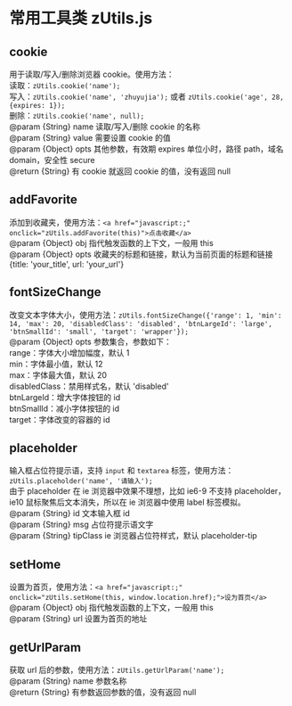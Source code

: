 # 常用工具类 zUtils.js #

## cookie ##

用于读取/写入/删除浏览器 cookie。使用方法：  
读取：`zUtils.cookie('name');`  
写入：`zUtils.cookie('name', 'zhuyujia');` 或者 `zUtils.cookie('age', 28, {expires: 1});`  
删除：`zUtils.cookie('name', null);`  
@param  {String} name  读取/写入/删除 cookie 的名称  
@param  {String} value 需要设置 cookie 的值  
@param  {Object} opts  其他参数，有效期 expires 单位小时，路径 path，域名 domain，安全性 secure  
@return {String}       有 cookie 就返回 cookie 的值，没有返回 null

## addFavorite ##

添加到收藏夹，使用方法：`<a href="javascript:;" onclick="zUtils.addFavorite(this)">点击收藏</a>`  
@param {Object} obj  指代触发函数的上下文，一般用 this  
@param {Object} opts 收藏夹的标题和链接，默认为当前页面的标题和链接 {title: 'your_title', url: 'your_url'}

## fontSizeChange ##

改变文本字体大小，使用方法：`zUtils.fontSizeChange({'range': 1, 'min': 14, 'max': 20, 'disabledClass': 'disabled', 'btnLargeId': 'large', 'btnSmallId': 'small', 'target': 'wrapper'});`  
@param  {Object} opts 参数集合，参数如下：  
range：字体大小增加幅度，默认 1  
min：字体最小值，默认 12  
max：字体最大值，默认 20  
disabledClass：禁用样式名，默认 'disabled'  
btnLargeId：增大字体按钮的 id  
btnSmallId：减小字体按钮的 id  
target：字体改变的容器的 id

## placeholder ##

输入框占位符提示语，支持 `input` 和 `textarea` 标签，使用方法：`zUtils.placeholder('name', '请输入');`  
由于 placeholder 在 ie 浏览器中效果不理想，比如 ie6-9 不支持 placeholder，ie10 鼠标聚焦后文本消失，所以在 ie 浏览器中使用 label 标签模拟。  
@param  {String} id        文本输入框 id  
@param  {String} msg       占位符提示语文字  
@param  {String} tipClass  ie 浏览器占位符样式，默认 placeholder-tip

## setHome ##

设置为首页，使用方法：`<a href="javascript:;" onclick="zUtils.setHome(this, window.location.href);">设为首页</a>`  
@param {Object} obj 指代触发函数的上下文，一般用 this  
@param {String} url 设置为首页的地址

## getUrlParam ##

获取 url 后的参数，使用方法：`zUtils.getUrlParam('name');`  
@param  {String} name 参数名称  
@return {String}      有参数返回参数的值，没有返回 null